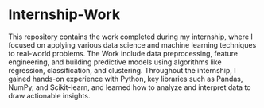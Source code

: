# Internship-Work

This repository contains the work completed during my internship, where I focused on applying various data science and machine learning techniques to real-world problems. The Work include data preprocessing, feature engineering, and building predictive models using algorithms like regression, classification, and clustering. Throughout the internship, I gained hands-on experience with Python, key libraries such as Pandas, NumPy, and Scikit-learn, and learned how to analyze and interpret data to draw actionable insights.
